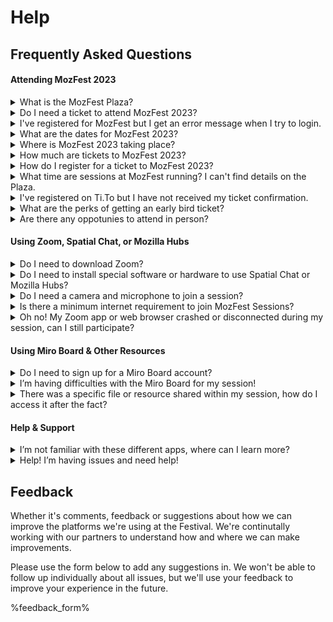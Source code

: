 <!-- This is the help page -->

# Help

## Frequently Asked Questions

#### Attending MozFest 2023 

<details>
<summary>What is the MozFest Plaza?</summary>
The MozFest Plaza, also known as the MozFest Schedule is our virtual venue for our keystone event in March 2023. Here you will find everything you need to know about and join all our sessions and facilitators, browse through our art exhibits and interact with our talk series 'Dialogues and Debates'
</details>

<details>
<summary>Do I need a ticket to attend MozFest 2023?</summary>
Yes, to be able to attend MozFest 2023 you will need to have registered for a ticket on our website. Early Bird tickets are now available on our [ticketing page](https://www.mozillafestival.org/tickets).
</details>

<details>
<summary>I've registered for MozFest but I get an error message when I try to login.</summary>
Please ensure you are logging in with the same email that you used when registering for MozFest. If you are using the same email address, make sure you have assigned your ticket. Search for your order confirmation email (with the subject line: Your Mozilla Festival 2023 Confirmation) and then press the 'View Order' button. If you are still experiencing issues after assigning your ticket, please reach out to support@mozillafestival.org.
</details>

<details>
<summary>What are the dates for MozFest 2023?</summary>
Our keystone, virtual event takes place from March 20th until March 24th 2023. More details of timings throughout the week will be released in early 2023.
</details>

<details>
<summary>Where is MozFest 2023 taking place?</summary>
MozFest 2023 is our keystone, virtual event and takes place right here on the MozFest Plaza. Once we release the full schedule in early 2023, you will be able to browse all the sessions that are taking place, add them to your own personal schedule and then join the sessions all through the Plaza.
</details>


<details>
<summary>How much are tickets to MozFest 2023?</summary>
Tickets to MozFest 2023 are 'Pay What You Can', so you choose the contribution amount or to register for free. We also have additional tiers from €250 up to €1000. All 
<a href="https://www.mozillafestival.org">tickets are available on our website</a>.
</details>

<details>
<summary>How do I register for a ticket to MozFest 2023?</summary>
You can register for a ticket right here on the Plaza but pressing the register button in the top right corner. You can also register on our website at 
<a href="https://www.mozillafestival.org/tickets">mozillafestival.org/tickets</a>.
</details>


<details>
<summary>What time are sessions at MozFest running? I can't find details on the Plaza.</summary>
The MozFest Plaza is currently showcasing a selection of sessions that are confirmed to take place in March 2023. We will be releasing a full schedule with timings for individual sessions early in 2023.
</details>

<details>
<summary>I've registered on Ti.To but I have not received my ticket confirmation.</summary>
Ticket confirmations would be sent from support@tito.io. Please check your spam to make sure it's being sent there. If you haven't received your ticket you can check using our self-serve option on TiTo or email
<a href="mailto:fesitval@mozilla.org">fesitval@mozilla.org</a>.
</details>


<details>
<summary>What are the perks of getting an early bird ticket?</summary> 
Being one of the first in line to grab your MozFest 2023 tickets grants you exclusive access to pre-festival events on the MozFest Plaza, including a Dialogues & Debates session with some of the tech industry’s most influential leaders, immersive virtual experiences, and more!
</details>


<details>
<summary>Are there any oppotunies to attend in person?</summary>
MozFest 2023 is our keystone virtual event that takes place right here on the Plaza! All you’ll need is an internet connected device and you should be set, no travel required.  
</details>

#### Using Zoom, Spatial Chat, or Mozilla Hubs

<details>
<summary>Do I need to download Zoom?</summary>
For sessions being delivered via Zoom, we recommend that you download and install the latest version of the Zoom client to your computer or mobile device. You may be prompted to review and approve permission for the Zoom app during set up, to access your camera and microphone for example, please make sure that you allow that permission when prompted. You can download Zoom directly from the website [HERE](https://zoom.us/).
</details>

<details>
<summary>Do I need to install special software or hardware to use Spatial Chat or Mozilla Hubs?</summary>
Both Mozilla Hubs and Spatial Chat are designed to run directly within the browser. For the best possible experience, we recommend using a desktop or laptop computer and the latest version of [FireFox](https://www.mozilla.org/en-US/firefox/new/) and that you have as strong an internet connection as possible.
</details>

<details>
<summary>Do I need a camera and microphone to join a session?</summary>
We want MozFest sessions to be inclusive and participatory for those who join, so we’d recommend having access to a working camera and microphone for sessions taking place via Zoom, Spatial Chat, or Mozilla Hubs. You needn’t have your camera on or jump in where you aren’t comfortable, but we hope you’ll feel comfortable joining in where you can. If you don’t have access to either a camera or microphone, you may be able to join some Zoom sessions via telephone dial-in, please reach out for help in #Help and we’ll do our best to help. You can also look back at recorded sessions, watch the highlights on the main page, and view other experiences throughout the festival.
</details>

<details>
<summary>Is there a minimum internet requirement to join MozFest Sessions?</summary>
Not specifically, but some bandwidth intensive apps or session experiences may be more challenging for lower bandwidth users. We’d recommend WiFi over cellular if possible and try to ensure that all available household bandwidth is available for your use during the session. You can also try disabling “HD” settings in Zoom and turning your video off, to limit bandwidth consumption. If you have a particularly difficult time, please reach out to our volunteers in the #Help channel in the MozFest Slack, we’ll do our best to help!
</details>

<details>
<summary>Oh no! My Zoom app or web browser crashed or disconnected during my session, can I still participate?</summary>
It’s unfortunate, but these things can happen. If your session is still ongoing, you’ll be able to go back to the Plaza and access the same link again to join back in. 
</details>

#### Using Miro Board & Other Resources

<details>
<summary>Do I need to sign up for a Miro Board account?</summary>
No, if your session includes the use of a Miro Board, you’ll be provided with a link to that board either in the session itself or in the Plaza. You do not need to sign up for an account of any kind, but there are free Miro accounts if you’d choose to do so. If prompted otherwise, simply exit the prompt.  
</details>

<details>
<summary>I’m having difficulties with the Miro Board for my session!</summary>
Miro is a fantastic and feature rich whiteboard solution, but it can be a bit taxing on some devices. We’d recommend using a desktop or laptop computer over mobile if possible. You may also try closing unneeded apps or windows to conserve resources, if issues persist, you may wish to try rebooting your device entirely. It’s not unusual for large boards with many participants to require additional CPU resources. 
</details>

<details>
<summary>There was a specific file or resource shared within my session, how do I access it after the fact?</summary>
You should find all the links to any resources or files within the session listing, your facilitator will be sharing the links to those there. You can always reach out to them directly if you’d have any questions or believe something to be missing. 
</details>

#### Help & Support

<details>
<summary>I’m not familiar with these different apps, where can I learn more?</summary>
Please feel free to visit the [MozFest Help Desk](https://www.mozillafestival.org/en/helpdesk/) where you’ll find more FAQ’s for each of these apps, tips, and best practices. If you’d have any questions beyond those, please feel free to reach out to us via email at <a href="mailto:support@mozillafestival.org">support@mozillafestival.org</a> or in the #Help MozFest Slack channel.
</details>

<details>
<summary>Help! I’m having issues and need help!</summary>
MozFest Staff and our incredible cohort of volunteers will be available throughout the course of the festival to help with those additional questions or issues you might have. Please reach out to us in the #Help MozFest Slack channel or email in at <a href="mailto:support@mozillafestival.org">support@mozillafestival.org</a>.
</details>



## Feedback

Whether it's comments, feedback or suggestions about how we can improve the platforms we're using at the Festival. We're continutally working with our partners to understand how and where we can make improvements. 

Please use the form below to add any suggestions in. We won't be able to follow up individually about all issues, but we'll use your feedback to improve your experience in the future.

%feedback_form%
